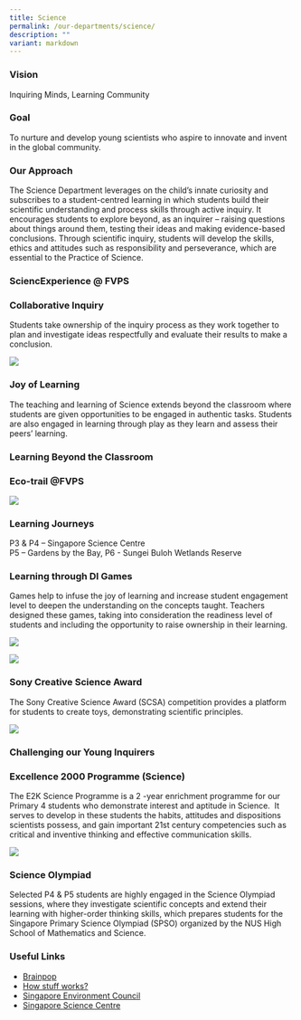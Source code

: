 ```yaml
---
title: Science
permalink: /our-departments/science/
description: ""
variant: markdown
---
```

### Vision  

Inquiring Minds, Learning Community

### Goal  

To nurture and develop young scientists who aspire to innovate and invent in the global community.

### Our Approach

The Science Department leverages on the child’s innate curiosity and subscribes to a student-centred learning in which students build their scientific understanding and process skills through active inquiry. It encourages students to explore beyond, as an inquirer – raising questions about things around them, testing their ideas and making evidence-based conclusions. Through scientific inquiry, students will develop the skills, ethics and attitudes such as responsibility and perseverance, which are essential to the Practice of Science.

### **SciencExperience @ FVPS**

### Collaborative Inquiry  
Students take ownership of the inquiry process as they work together to plan and investigate ideas respectfully and evaluate their results to make a conclusion.


![](/images/Our%20departments/Science/science%20pic%201.jpg)

### Joy of Learning

The teaching and learning of Science extends beyond the classroom where students are given opportunities to be engaged in authentic tasks. Students are also engaged in learning through play as they learn and assess their peers’ learning.

### Learning Beyond the Classroom

### Eco-trail @FVPS

![](/images/Our%20departments/Science/science%20pic%202.jpg)

### Learning Journeys
P3 &amp; P4 – Singapore Science Centre  
P5 – Gardens by the Bay, P6 - Sungei Buloh Wetlands Reserve


### Learning through DI Games

Games help to infuse the joy of learning and increase student engagement level to deepen the understanding on the concepts taught. Teachers designed these games, taking into consideration the readiness level of students and including the opportunity to raise ownership in their learning.

![](/images/Our%20departments/Science/sciecne%20pic%203.jpg)

![](/images/Our%20departments/Science/science%20pic%204.jpg)



### Sony Creative Science Award

The Sony Creative Science Award (SCSA) competition provides a platform for students to create toys, demonstrating scientific principles.


![](/images/Our%20departments/Science/science%20pic%206.jpg)


### Challenging our Young Inquirers

### **Excellence 2000 Programme (Science)**

The E2K Science Programme is a 2 -year enrichment programme for our Primary 4 students who demonstrate interest and aptitude in Science. &nbsp;It serves to develop in these students the habits, attitudes and dispositions scientists possess, and gain important 21st century competencies such as critical and inventive thinking and effective communication skills.

![](/images/Our%20departments/Science/science%20pic%207.jpg)

### **Science Olympiad**  

Selected P4 &amp; P5 students are highly engaged in the Science Olympiad sessions, where they investigate scientific concepts and extend their learning with higher-order thinking skills, which prepares students for the Singapore Primary Science Olympiad (SPSO) organized by the NUS High School of Mathematics and Science.

### Useful Links

*   <a href="https://www.brainpop.com/" target="_blank">Brainpop</a>
*   <a href="https://www.howstuffworks.com/" target="_blank">How stuff works?</a>
*   <a href="https://www.sec.org.sg/" target="_blank">Singapore Environment Council</a>
*   <a href="https://www.science.edu.sg" target="_blank">Singapore Science Centre</a>